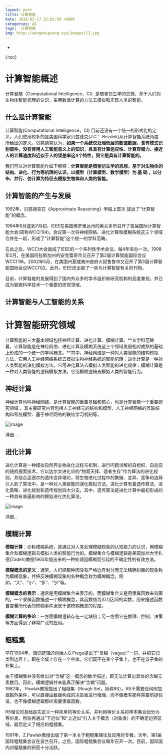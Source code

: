 ```yaml
---
layout: post
title: 计算智能
date: 2018-02-17 22:02:50 +0800
categories: AI
tags:  计算智能
img: http://wangweiguang.xyz/images/CI.jpg
---
```


* 
{:toc}

# 计算智能概述
计算智能（Computational Intelligence，CI）是借鉴仿生学的思想，基于人们对生物体智能机理的认识，采用数值计算的方法去模拟和实现人类的智能。
## 什么是计算智能
计算智能(Computational Intelligence，CI) 目前还没有一个统一的形式化的定义，人们使用较多的是美国科学家贝兹德克(J.C：.Bezdek)从计算智能系统角度所给出的定义。贝慈德克认为，**如果一个系统仅处理低层的数值数据，含有模式识别部件，没有使用人工智能意义上的知识，且具有计算适应性、计算容错力、接近人的计算速度和近似于人的误差率这4个特性，则它是具有计算智能的。**

我们可以对计算智能作如下解释：**计算智能是借鉴仿生学的思想，基于对生物体的结构、进化、行为等机理的认识，以模型（计算模型、数学模型）为 基 础 ，以分布、并行、仿计算为特征去模拟生物体和人类的智能。**

## 计算智能的产生与发展
1992年，贝慈德克在《Approximate Reasoning》学报上首次 提出了“计算智能”的概念。

1994年6月底到7月初，IEEE在美国佛罗里达州的奥兰多市召开了首届国际计算智能大会(简称WCCI’94)。会议第一次将神经网络、进化计算和模糊系统这三个领域合并在一起，形成了“计算智能”这个统一的学科范畴。

在此之后，WCCI大会就成了IEEE的一个系列性学术会议，每4年举办一次。1998年5月，在美国阿拉斯加州的安克雷奇市又召开了第2届计算智能国际会议WCCI’98。2002年5月，在美国州夏威夷州首府火奴鲁鲁市又召开了第3届计算智能国际会议WCCI’02。此外，IEEE还出版了一些与计算智能有关的刊物。

目前，计算智能的发展得到了国内外众多的学术组织和研究机构的高度重视，并已成为智能科学技术一个重要的研究领域。
## 计算智能与人工智能的关系
# 计算智能研究领域
计算智能的三大基本领域包括神经计算、进化计算、模糊计算。**从学科范畴看，计算智能是在神经网络、进化计算及模糊系统这三个领域发展相对成熟的基础上形成的一个统一的学科概念。**其中，神经网络是一种对人类智能的结构模拟方法，它用人工神经网络系统去模拟生物神经系统的智能机理；进化计算是一种对人类智能的演化模拟方法，它用进化算法去模拟人类智能的进化规律；模糊计算是一种对人类智能的逻辑模拟方法，它用模糊逻辑去模拟人类的智能行为。

## 神经计算
神经计算也叫神经网络，是计算智能的重要基础和核心，也是计算智能一个重要研究领域 。其主要研究内容包括人工神经元的结构和模型、人工神经网络的互联结构和系统模型、基于神经网络的联结学习机制等。

![image](http://wangweiguang.xyz/images/ML.jpg)

详细...

## 进化计算
进化计算是一种模拟自然界生物进化过程与机制，进行问题求解的自组织、自适应的随机搜索技术。它以达尔文进化论的“物竟天择、适者生存”作为算法的进化规则，并结合孟德尔的遗传变异理论，将生物进化过程中的繁殖、变异、竞争和选择引入到了算法中，是一种对人类智能的演化模拟方法。进化计算有着遗传算法、进化策略、进化规划和遗传规划四大分支。其中，遗传算法是进化计算中最初形成的一种具有普遍影响的模拟进化优化算法。

![image](http://wangweiguang.xyz/images/EA.jpg)

详细...


## 模糊计算
**模糊计算**：亦称模糊系统，是通过对人类处理模糊现象的认知能力的认识，用模糊集合和模糊逻辑去模拟人类的智能行为的。模糊集合与模糊逻辑是美国加州大学扎德(Zadeh)教授1965年提出来的一种处理因模糊而引起的不确定性的有效方法。

**模糊概念的定义**：通常，人们把那种因没有严格边界划分而无法精确刻画的现象称为模糊现象，并把反映模糊现象的各种概念称为模糊概念。例如，“大”、“小”、“多”、“少”等。

**模糊概念的表示**：通常是用模糊集合来表示的，而模糊集合又是用隶属函数来刻画的。一个隶属函数描述一个模糊概念，其函数值为[0,1]区间的实数，用来描述函数自变量所代表的模糊事件隶属于该模糊概念的程度。

**模糊计算的争论**：一方面模糊逻辑存在一定缺陷；另一方面它在推理、控制、决策等方面得到了非常广泛的应用。



## 粗糙集
早在1904年，谓词逻辑的创始人G.Frege提出了“含糊（vague）”一词，并把它归类到边界上，即在全域上存在一个些体，它们既不在某个子集上，也不在该子集的补集上。

由于模糊集并没有给出对“含糊”这一概念的数学描述，即无法计算出具体的含糊元素数目。因此，模糊逻辑并未能真正解决“含糊”问题。
​    
1982年， Pawlak教授提出了粗糙集（Rough Set，简称RS）。RS不需要任何附加或额外条件，可以直接由数据构成的决策表进行推理，而不像概率那样需要前提假设，也不像模糊逻辑那样需要隶属函数。

RS理论的基础是先定义一种简单的等价关系，并利用等价关系将样本集合划分为等价类，然后再通过“下近似”和“上近似”引入关于概念（对象类）的不确定边界区域，最后定义了相应的粗糙集。

1991年，Z.Pawlak教授出版了第一本关于粗糙集理论及应用的专著。次年，第1届国际粗糙集会议在波兰召开。之后，国际粗糙集会议每年召开一次。目前，国际国内对粗糙集的研究十分活跃。 